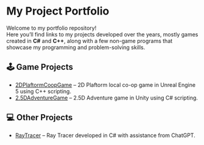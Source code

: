 # My Project Portfolio
Welcome to my portfolio repository!  
Here you’ll find links to my projects developed over the years, mostly games created in **C#** and **C++**, along with a few non-game programs that showcase my programming and problem-solving skills.

## 🕹️ Game Projects
- [2DPlaftormCoopGame](https://github.com/WarriorSKMarek/PlaftformLocalCoopGame) – 2D Plaftorm local co-op game in Unreal Engine 5 using C++ scripting.
- [2.5DAdventureGame](https://github.com/WarriorSKMarek/2.5DAdventureGame) – 2.5D Adventure game in Unity using C# scripting.

## 💻 Other Projects
- [RayTracer](https://github.com/WarriorSKMarek/RayTracer) – Ray Tracer developed in C# with assistance from ChatGPT.
